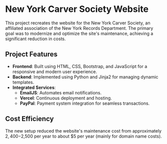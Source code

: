 # New York Carver Society Website

This project recreates the website for the New York Carver Society, an affiliated association of the New York Records Department. The primary goal was to modernize and optimize the site's maintenance, achieving a significant reduction in costs.

## Project Features

- **Frontend**: Built using HTML, CSS, Bootstrap, and JavaScript for a responsive and modern user experience.
- **Backend**: Implemented using Python and Jinja2 for managing dynamic templates.
- **Integrated Services**:
  - **EmailJS**: Automates email notifications.
  - **Vercel**: Continuous deployment and hosting.
  - **PayPal**: Payment system integration for seamless transactions.

## Cost Efficiency

The new setup reduced the website's maintenance cost from approximately $2,400-$2,500 per year to about $5 per year (mainly for domain name costs).

